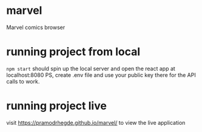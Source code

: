 # marvel
Marvel comics browser

# running project from local

`npm start` should spin up the local server and open the react app at localhost:8080
PS, create .env file and use your public key there for the API calls to work.

# running project live

visit https://pramodrhegde.github.io/marvel/ to view the live application
